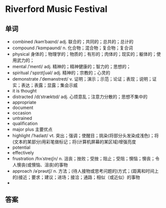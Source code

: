 # Riverford Music Festival

## 单词
- combined /kəmˈbaɪnd/ adj. 联合的；共同的；总共的；总计的
- compound /ˈkɒmpaʊnd/ n. 化合物；混合物；复合物；复合词
- physical 身体的；物理学的；物质的；有形的；肉体的；现实的；躯体的；使用武力的；
- mental /ˈmentl/ adj. 精神的；精神健康的；智力的；思想的；
- spiritual /ˈspɪrɪtʃuəl/ adj. 精神的；宗教的；心灵的
- demonstrate /ˈdemənstreɪt/ v. 证明；演示；示范；论证；表现；说明；证实；表达；表露；显露；集会示威
- it is thought
- distracted /dɪˈstræktɪd/ adj. 心烦意乱；注意力分散的；思想不集中的
- appropriate
- document
- occasion
- untrained
- qualification
- major plus 主要优点
- highlight /ˈhaɪlaɪt/ vt. 突出；强调；使醒目；挑染(将部分头发染成浅色)；将(文本的某部分)用彩笔做标记；将(计算机屏幕的某区域)增强亮度
- potential 
- effectively
- frustration /frʌˈstreɪʃn/ n. 沮丧；挫败；受挫；阻止；受阻；懊恼；懊丧；令人懊丧(或懊恼、沮丧)的事物
- approach /əˈprəʊtʃ/ n. 方法；(待人接物或思考问题的)方式；(距离和时间上的)接近；要求；建议；进场；接洽；通路；相似（或近似）的事物
- 
## 答案

